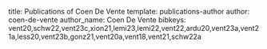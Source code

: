 title: Publications of Coen De Vente
template: publications-author
author: coen-de-vente
author_name: Coen De Vente
bibkeys: vent20,schw22,vent23c,xion21,lemi23,lemi22,vent22,ardu20,vent23a,vent21a,less20,vent23b,gonz21,vent20a,vent18,vent21,schw22a